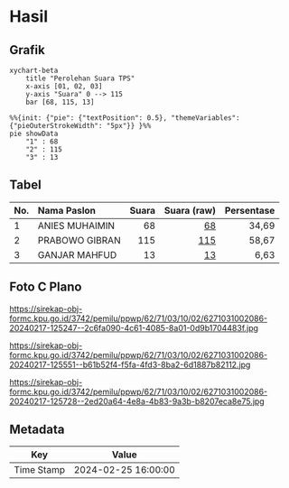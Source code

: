 # Hasil

## Grafik

```mermaid
xychart-beta
    title "Perolehan Suara TPS"
    x-axis [01, 02, 03]
    y-axis "Suara" 0 --> 115
    bar [68, 115, 13]
```

```mermaid
%%{init: {"pie": {"textPosition": 0.5}, "themeVariables": {"pieOuterStrokeWidth": "5px"}} }%%
pie showData
    "1" : 68
    "2" : 115
    "3" : 13
```

## Tabel

| No. | Nama Paslon    | Suara | Suara (raw) | Persentase |
|:--- |:-------------- | -----:| -----------:| ----------:|
| 1   | ANIES MUHAIMIN | 68    | [68][p-1]   | 34,69      |
| 2   | PRABOWO GIBRAN | 115   | [115][p-2]  | 58,67      |
| 3   | GANJAR MAHFUD  | 13    | [13][p-3]   | 6,63       |


[p-1]: https://github.com/gigit-pemilu/pemilu-2024-62-kalimantan-tengah/blob/main/pilpres/hitung-suara/sub/62-kalimantan-tengah/sub/71-kota-palangkaraya/sub/03-jekan-raya/sub/1002-menteng/sub/086-tps/sub/paslon-1.txt
[p-2]: https://github.com/gigit-pemilu/pemilu-2024-62-kalimantan-tengah/blob/main/pilpres/hitung-suara/sub/62-kalimantan-tengah/sub/71-kota-palangkaraya/sub/03-jekan-raya/sub/1002-menteng/sub/086-tps/sub/paslon-2.txt
[p-3]: https://github.com/gigit-pemilu/pemilu-2024-62-kalimantan-tengah/blob/main/pilpres/hitung-suara/sub/62-kalimantan-tengah/sub/71-kota-palangkaraya/sub/03-jekan-raya/sub/1002-menteng/sub/086-tps/sub/paslon-3.txt

## Foto C Plano

https://sirekap-obj-formc.kpu.go.id/3742/pemilu/ppwp/62/71/03/10/02/6271031002086-20240217-125247--2c6fa090-4c61-4085-8a01-0d9b1704483f.jpg

https://sirekap-obj-formc.kpu.go.id/3742/pemilu/ppwp/62/71/03/10/02/6271031002086-20240217-125551--b61b52f4-f5fa-4fd3-8ba2-6d1887b82112.jpg

https://sirekap-obj-formc.kpu.go.id/3742/pemilu/ppwp/62/71/03/10/02/6271031002086-20240217-125728--2ed20a64-4e8a-4b83-9a3b-b8207eca8e75.jpg


## Metadata

| Key        | Value               |
| ---------- | ------------------- |
| Time Stamp | 2024-02-25 16:00:00 |



